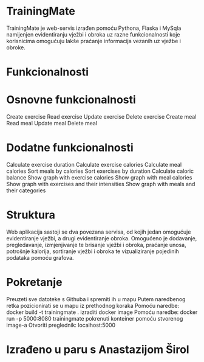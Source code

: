 # TrainingMate
TrainingMate je web-servis izrađen pomoću Pythona, Flaska i MySqla namijenjen evidentiranju vježbi i obroka uz razne funkcionalnosti koje korisnicima omogućuju lakše praćanje informacija vezanih uz vježbe i obroke.

# Funkcionalnosti
# Osnovne funkcionalnosti
Create exercise
Read exercise
Update exercise
Delete exercise
Create meal
Read meal
Update meal
Delete meal
# Dodatne funkcionalnosti
Calculate exercise duration
Calculate exercise calories
Calculate meal calories
Sort meals by calories
Sort exercises by duration
Calculate caloric balance
Show graph with exercise calories
Show graph with meal calories
Show graph with exercises and their intensities
Show graph with meals and their categories
# Struktura
Web aplikacija sastoji se dva povezana servisa, od kojih jedan omogućuje evidentiranje vježbi, a drugi evidentiranje obroka. Omogućeno je dodavanje, pregledavanje, izmjenjivanje te brisanje vježbi i obroka, praćanje unosa, potrošnje kalorija, sortiranje vježbi i obroka te vizualiziranje pojedinih podataka pomoću grafova.

# Pokretanje
Preuzeti sve datoteke s Githuba i spremiti ih u mapu
Putem naredbenog retka pozicionirati se u mapu iz prethodnog koraka
Pomoću naredbe: docker build -t trainingmate . izraditi docker image
Pomoću naredbe: docker run -p 5000:8080 trainingmate pokrenuti konteiner pomoću stvorenog image-a
Otvoriti preglednik: localhost:5000

# Izrađeno u paru s Anastazijom Širol
